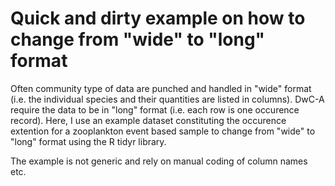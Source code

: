 # Quick and dirty example on how to change from "wide" to "long" format
Often community type of data are punched and handled in "wide" format (i.e. the individual species and their quantities are listed in columns). DwC-A require the data to be in "long" format (i.e. each row is one occurence record). Here, I use an example dataset constituting the occurence extention for a zooplankton event based sample to change from "wide" to "long" format using the R tidyr library. 

The example is not generic and rely on manual coding of column names etc. 
